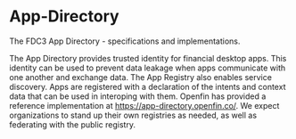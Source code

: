 # App-Directory
The FDC3 App Directory - specifications and implementations.

The App Directory provides trusted identity for financial desktop apps. This identity can be used to prevent data leakage when apps communicate with one another and exchange data.
The App Registry also enables service discovery.  Apps are registered with a declaration of the intents and context data that can be used in interoping with them.
Openfin has provided a reference implementation at https://app-directory.openfin.co/.
We expect organizations to stand up their own registries as needed, as well as federating with the public registry.
